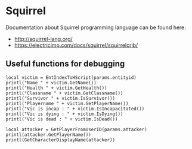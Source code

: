 Squirrel
========

Documentation about Squirrel programming language can be found here:

* http://squirrel-lang.org/
* https://electricimp.com/docs/squirrel/squirrelcrib/

Useful functions for debugging
------------------------------

```squirrel
local victim = EntIndexToHScript(params.entityid)
printl("Name " + victim.GetName())
printl("Health " + victim.GetHealth())
printl("Classname " + victim.GetClassname())
printl("Survivor " + victim.IsSurvivor())
printl("Playername " + victim.GetPlayerName())
printl("Vic is incap : " + victim.IsIncapacitated())
printl("Vic is dying : " + victim.IsDying())
printl("Vic is dead : " + victim.IsDead())

local attacker = GetPlayerFromUserID(params.attacker)
printl(attacker.GetPlayerName())
printl(GetCharacterDisplayName(attacker))
```